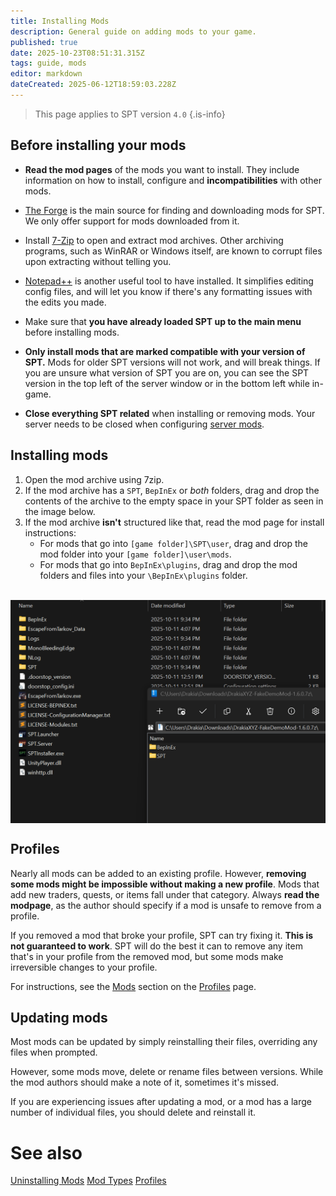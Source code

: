 ```yaml
---
title: Installing Mods
description: General guide on adding mods to your game.
published: true
date: 2025-10-23T08:51:31.315Z
tags: guide, mods
editor: markdown
dateCreated: 2025-06-12T18:59:03.228Z
---
```


> This page applies to SPT version `4.0`
{.is-info}


## Before installing your mods

- **Read the mod pages** of the mods you want to install. They include information on how to install, configure and **incompatibilities** with other mods.

- [The Forge](https://forge.sp-tarkov.com/mods) is the main source for finding and downloading mods for SPT. We only offer support for mods downloaded from it.

- Install [7-Zip](https://www.7-zip.org/) to open and extract mod archives. Other archiving programs, such as WinRAR or Windows itself, are known to corrupt files upon extracting without telling you.

- [Notepad++](https://notepad-plus-plus.org/) is another useful tool to have installed. It simplifies editing config files, and will let you know if there's any formatting issues with the edits you made.

- Make sure that **you have already loaded SPT up to the main menu** before installing mods.

- **Only install mods that are marked compatible with your version of SPT.** Mods for older SPT versions will not work, and will break things. If you are unsure what version of SPT you are on, you can see the SPT version in the top left of the server window or in the bottom left while in-game.

- **Close everything SPT related** when installing or removing mods. Your server needs to be closed when configuring [server mods](https://wiki.sp-tarkov.com/en/Mod_Types#server-mods).

## Installing mods

1. Open the mod archive using 7zip.
2. If the mod archive has a `SPT`, `BepInEx` or *both* folders, drag and drop the contents of the archive to the empty space in your SPT folder as seen in the image below.
3. If the mod archive **isn't** structured like that, read the mod page for install instructions:
	- For mods that go into `[game folder]\SPT\user`, drag and drop the mod folder into your `[game folder]\user\mods`.
	- For mods that go into `BepInEx\plugins`, drag and drop the mod folders and files into your `\BepInEx\plugins` folder.

&nbsp;
<img src="/mod-install-v2.gif" alt="mod install" width=600 style="display: block; margin: 0 auto;">

## Profiles

Nearly all mods can be added to an existing profile. However, **removing some mods might be impossible without making a new profile**. Mods that add new traders, quests, or items fall under that category. Always **read the modpage**, as the author should specify if a mod is unsafe to remove from a profile.

If you removed a mod that broke your profile, SPT can try fixing it. **This is not guaranteed to work**. SPT will do the best it can to remove any item that's in your profile from the removed mod, but some mods make irreversible changes to your profile.

For instructions, see the [Mods](https://wiki.sp-tarkov.com/Profiles#mods) section on the [Profiles](/profiles) page.

## Updating mods

Most mods can be updated by simply reinstalling their files, overriding any files when prompted.

However, some mods move, delete or rename files between versions. While the mod authors should make a note of it, sometimes it's missed.

If you are experiencing issues after updating a mod, or a mod has a large number of individual files, you should delete and reinstall it.

# See also

[Uninstalling Mods](/Uninstalling_Mods)
[Mod Types](/Mod_Types)
[Profiles](/Profiles)